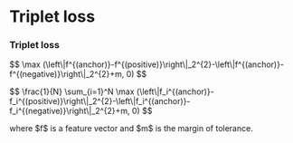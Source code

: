 # Triplet loss

<h3 id="triplet">Triplet loss</h3>
<p id="single">$$
    \max (\left\|f^{(anchor)}-f^{(positive)}\right\|_2^{2}-\left\|f^{(anchor)}-f^{(negative)}\right\|_2^{2}+m,
    0)
    $$</p>
<p id="batch">$$
    \frac{1}{N} \sum_{i=1}^N \max
    (\left\|f_i^{(anchor)}-f_i^{(positive)}\right\|_2^{2}-\left\|f_i^{(anchor)}-f_i^{(negative)}\right\|_2^{2}+m,
    0)
    $$</p>
<p>where $f$ is a feature vector and $m$ is the margin of tolerance.</p>
